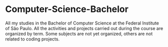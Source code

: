 # Computer-Science-Bachelor

All my studies in the Bachelor of Computer Science at the Federal Institute of São Paulo. All the activities and projects carried out during the course are organized by term. Some subjects are not yet organized, others are not related to coding projects.
